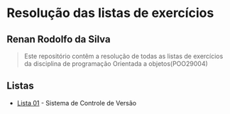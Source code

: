 # Resolução das listas de exercícios

## Renan Rodolfo da Silva


> Este repositório contêm a resolução de  todas as listas de exercícios da disciplina  de programação Orientada a objetos(POO29004)

## Listas

* [Lista 01](Lista-01) - Sistema de Controle de Versão



